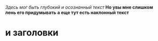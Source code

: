 *Здесь мог быть глубокий и осознанный текст*
**Но увы мне слишком лень его придумывать**
__а еще тут есть наклонный текст__
# и заголовки
